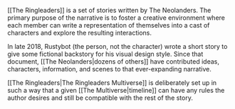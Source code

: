 [[The Ringleaders]] is a set of stories written by The Neolanders. The primary purpose of the narrative is to foster a creative environment where each member can write a representation of themselves into a cast of characters and explore the resulting interactions.

In late 2018, Rustybot (the person, not the character) wrote a short story to give some fictional backstory for his visual design style. Since that document, [[The Neolanders|dozens of others]] have contributed ideas, characters, information, and scenes to that ever-expanding narrative.

[[The Ringleaders|The Ringleaders Multiverse]] is deliberately set up in such a way that a given [[The Multiverse|timeline]] can have any rules the author desires and still be compatible with the rest of the story.